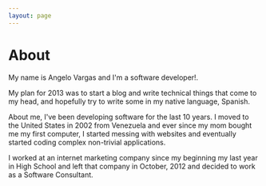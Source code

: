 ```yaml
---
layout: page
---
```

<h1>About</h1>

My name is Angelo Vargas and I'm a software developer!.

My plan for 2013 was to start a blog and write technical things that come to my head, and hopefully try to write some in my native language, Spanish. 

About me, I've been developing software for the last 10 years. I moved to the United States in 2002 from Venezuela and ever since my mom bought me my first computer, I started messing with websites and eventually started coding complex non-trivial applications. 

I worked at an internet marketing company since my beginning my last year in High School and left that company in October, 2012 and decided to work as a Software Consultant. 
